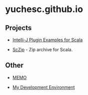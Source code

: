# yuchesc.github.io

## Projects

* [Intelli-J Plugin Examples for Scala](intellij-plugin-examples)

* [ScZip](sczip) - Zip archive for Scala.

## Other

* [MEMO](etc-commands.md)

* [My Development Environment](development-environment.md)
